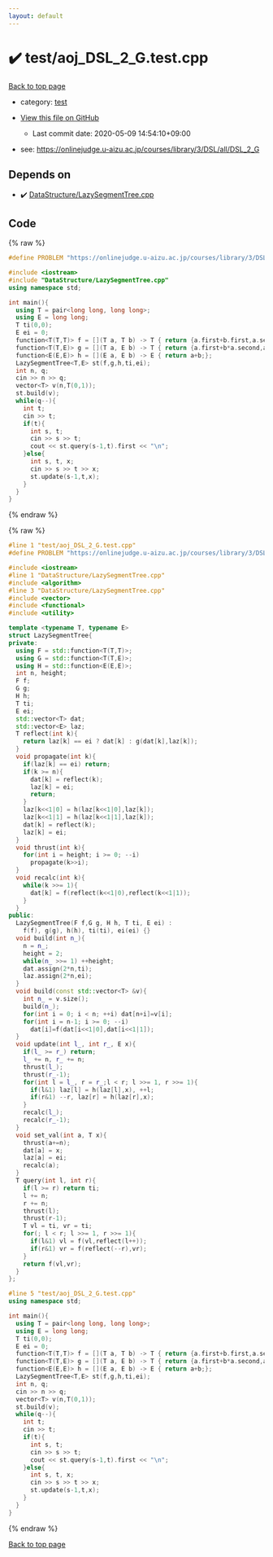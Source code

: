 ```yaml
---
layout: default
---
```


<!-- mathjax config similar to math.stackexchange -->
<script type="text/javascript" async
  src="https://cdnjs.cloudflare.com/ajax/libs/mathjax/2.7.5/MathJax.js?config=TeX-MML-AM_CHTML">
</script>
<script type="text/x-mathjax-config">
  MathJax.Hub.Config({
    TeX: { equationNumbers: { autoNumber: "AMS" }},
    tex2jax: {
      inlineMath: [ ['$','$'] ],
      processEscapes: true
    },
    "HTML-CSS": { matchFontHeight: false },
    displayAlign: "left",
    displayIndent: "2em"
  });
</script>

<script type="text/javascript" src="https://cdnjs.cloudflare.com/ajax/libs/jquery/3.4.1/jquery.min.js"></script>
<script src="https://cdn.jsdelivr.net/npm/jquery-balloon-js@1.1.2/jquery.balloon.min.js" integrity="sha256-ZEYs9VrgAeNuPvs15E39OsyOJaIkXEEt10fzxJ20+2I=" crossorigin="anonymous"></script>
<script type="text/javascript" src="../../assets/js/copy-button.js"></script>
<link rel="stylesheet" href="../../assets/css/copy-button.css" />


# :heavy_check_mark: test/aoj_DSL_2_G.test.cpp

<a href="../../index.html">Back to top page</a>

* category: <a href="../../index.html#098f6bcd4621d373cade4e832627b4f6">test</a>
* <a href="{{ site.github.repository_url }}/blob/master/test/aoj_DSL_2_G.test.cpp">View this file on GitHub</a>
    - Last commit date: 2020-05-09 14:54:10+09:00


* see: <a href="https://onlinejudge.u-aizu.ac.jp/courses/library/3/DSL/all/DSL_2_G">https://onlinejudge.u-aizu.ac.jp/courses/library/3/DSL/all/DSL_2_G</a>


## Depends on

* :heavy_check_mark: <a href="../../library/DataStructure/LazySegmentTree.cpp.html">DataStructure/LazySegmentTree.cpp</a>


## Code

<a id="unbundled"></a>
{% raw %}
```cpp
#define PROBLEM "https://onlinejudge.u-aizu.ac.jp/courses/library/3/DSL/all/DSL_2_G"

#include <iostream>
#include "DataStructure/LazySegmentTree.cpp"
using namespace std;

int main(){
  using T = pair<long long, long long>;
  using E = long long;
  T ti(0,0);
  E ei = 0;
  function<T(T,T)> f = [](T a, T b) -> T { return {a.first+b.first,a.second+b.second};};
  function<T(T,E)> g = [](T a, E b) -> T { return {a.first+b*a.second,a.second};};
  function<E(E,E)> h = [](E a, E b) -> E { return a+b;};
  LazySegmentTree<T,E> st(f,g,h,ti,ei);
  int n, q;
  cin >> n >> q;
  vector<T> v(n,T(0,1));
  st.build(v);
  while(q--){
    int t;
    cin >> t;
    if(t){
      int s, t;
      cin >> s >> t;
      cout << st.query(s-1,t).first << "\n";
    }else{
      int s, t, x;
      cin >> s >> t >> x;
      st.update(s-1,t,x);
    }
  }
}

```
{% endraw %}

<a id="bundled"></a>
{% raw %}
```cpp
#line 1 "test/aoj_DSL_2_G.test.cpp"
#define PROBLEM "https://onlinejudge.u-aizu.ac.jp/courses/library/3/DSL/all/DSL_2_G"

#include <iostream>
#line 1 "DataStructure/LazySegmentTree.cpp"
#include <algorithm>
#line 3 "DataStructure/LazySegmentTree.cpp"
#include <vector>
#include <functional>
#include <utility>

template <typename T, typename E>
struct LazySegmentTree{
private:
  using F = std::function<T(T,T)>;
  using G = std::function<T(T,E)>;
  using H = std::function<E(E,E)>;
  int n, height;
  F f;
  G g;
  H h;
  T ti;
  E ei;
  std::vector<T> dat;
  std::vector<E> laz;
  T reflect(int k){
    return laz[k] == ei ? dat[k] : g(dat[k],laz[k]);
  }
  void propagate(int k){
    if(laz[k] == ei) return;
    if(k >= n){
      dat[k] = reflect(k);
      laz[k] = ei;
      return;
    }
    laz[k<<1|0] = h(laz[k<<1|0],laz[k]);
    laz[k<<1|1] = h(laz[k<<1|1],laz[k]);
    dat[k] = reflect(k);
    laz[k] = ei;
  }
  void thrust(int k){
    for(int i = height; i >= 0; --i)
      propagate(k>>i);
  }
  void recalc(int k){
    while(k >>= 1){
      dat[k] = f(reflect(k<<1|0),reflect(k<<1|1));
    }
  }
public:
  LazySegmentTree(F f,G g, H h, T ti, E ei) :
    f(f), g(g), h(h), ti(ti), ei(ei) {}
  void build(int n_){
    n = n_;
    height = 2;
    while(n_ >>= 1) ++height;
    dat.assign(2*n,ti);
    laz.assign(2*n,ei);
  }
  void build(const std::vector<T> &v){
    int n_ = v.size();
    build(n_);
    for(int i = 0; i < n; ++i) dat[n+i]=v[i];
    for(int i = n-1; i >= 0; --i)
      dat[i]=f(dat[i<<1|0],dat[i<<1|1]);
  }
  void update(int l_, int r_, E x){
    if(l_ >= r_) return;
    l_ += n, r_ += n;
    thrust(l_);
    thrust(r_-1);
    for(int l = l_, r = r_;l < r; l >>= 1, r >>= 1){
      if(l&1) laz[l] = h(laz[l],x), ++l;
      if(r&1) --r, laz[r] = h(laz[r],x);
    }
    recalc(l_);
    recalc(r_-1);
  }
  void set_val(int a, T x){
    thrust(a+=n);
    dat[a] = x;
    laz[a] = ei;
    recalc(a);
  }
  T query(int l, int r){
    if(l >= r) return ti;
    l += n;
    r += n;
    thrust(l);
    thrust(r-1);
    T vl = ti, vr = ti;
    for(; l < r; l >>= 1, r >>= 1){
      if(l&1) vl = f(vl,reflect(l++));
      if(r&1) vr = f(reflect(--r),vr);
    }
    return f(vl,vr);
  }
};

#line 5 "test/aoj_DSL_2_G.test.cpp"
using namespace std;

int main(){
  using T = pair<long long, long long>;
  using E = long long;
  T ti(0,0);
  E ei = 0;
  function<T(T,T)> f = [](T a, T b) -> T { return {a.first+b.first,a.second+b.second};};
  function<T(T,E)> g = [](T a, E b) -> T { return {a.first+b*a.second,a.second};};
  function<E(E,E)> h = [](E a, E b) -> E { return a+b;};
  LazySegmentTree<T,E> st(f,g,h,ti,ei);
  int n, q;
  cin >> n >> q;
  vector<T> v(n,T(0,1));
  st.build(v);
  while(q--){
    int t;
    cin >> t;
    if(t){
      int s, t;
      cin >> s >> t;
      cout << st.query(s-1,t).first << "\n";
    }else{
      int s, t, x;
      cin >> s >> t >> x;
      st.update(s-1,t,x);
    }
  }
}

```
{% endraw %}

<a href="../../index.html">Back to top page</a>

